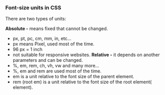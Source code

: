 ### Font-size units in CSS
There are two types of units: 

**Absolute -** means fixed that cannot be changed.
- px, pt, pc, cm, mm, in, etc...
- px means Pixel, used most of the time.
- 96 px = 1 inch
- not suitable for responsive websites.
**Relative -** it depends on another parameters and can be changed.
- %, em, rem, ch, vh, vw and many more...
- %, em and rem are used most of the time.
- em is a unit relative to the font size of the parent element.
- rem (root em) is a unit relative to the font size of the root element(<html> element).